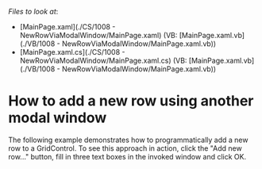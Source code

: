 <!-- default file list -->
*Files to look at*:

* [MainPage.xaml](./CS/1008 - NewRowViaModalWindow/MainPage.xaml) (VB: [MainPage.xaml.vb](./VB/1008 - NewRowViaModalWindow/MainPage.xaml.vb))
* [MainPage.xaml.cs](./CS/1008 - NewRowViaModalWindow/MainPage.xaml.cs) (VB: [MainPage.xaml.vb](./VB/1008 - NewRowViaModalWindow/MainPage.xaml.vb))
<!-- default file list end -->
# How to add a new row using another modal window


<p>The following example demonstrates how to programmatically add a new row to a GridControl. To see this approach in action, click the "Add new row..." button, fill in three text boxes in the invoked window and click OK.<br />
</p>

<br/>


